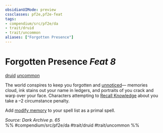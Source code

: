 ```yaml
---
obsidianUIMode: preview
cssclasses: pf2e,pf2e-feat
tags:
- compendium/src/pf2e/da
- trait/druid
- trait/uncommon
aliases: ["Forgotten Presence"]
---
```

# Forgotten Presence  *Feat 8*  
[druid](rules/traits/druid.md "Druid Class Trait")  [uncommon](rules/traits/uncommon.md "Uncommon Rarity Trait")  


The world conspires to keep you forgotten and [unnoticed](rules/conditions.md#Unnoticed)— memories cloud, ink stains out your name in ledgers, and portraits of you crack and warp over your face. Characters attempting to [Recall Knowledge](rules/actions/recall-knowledge.md) about you take a –2 circumstance penalty.

Add [modify memory](compendium/spells/modify-memory.md) to your spell list as a primal spell.

*Source: Dark Archive p. 65*  
%% #compendium/src/pf2e/da #trait/druid #trait/uncommon %%